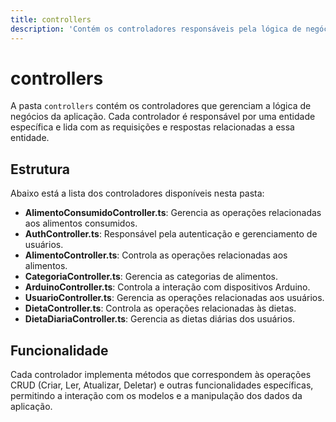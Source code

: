 ```yaml
---
title: controllers
description: 'Contém os controladores responsáveis pela lógica de negócios da aplicação.'
---
```


# controllers

A pasta `controllers` contém os controladores que gerenciam a lógica de negócios da aplicação. Cada controlador é responsável por uma entidade específica e lida com as requisições e respostas relacionadas a essa entidade.

## Estrutura

Abaixo está a lista dos controladores disponíveis nesta pasta:

- **AlimentoConsumidoController.ts**: Gerencia as operações relacionadas aos alimentos consumidos.
- **AuthController.ts**: Responsável pela autenticação e gerenciamento de usuários.
- **AlimentoController.ts**: Controla as operações relacionadas aos alimentos.
- **CategoriaController.ts**: Gerencia as categorias de alimentos.
- **ArduinoController.ts**: Controla a interação com dispositivos Arduino.
- **UsuarioController.ts**: Gerencia as operações relacionadas aos usuários.
- **DietaController.ts**: Controla as operações relacionadas às dietas.
- **DietaDiariaController.ts**: Gerencia as dietas diárias dos usuários.

## Funcionalidade

Cada controlador implementa métodos que correspondem às operações CRUD (Criar, Ler, Atualizar, Deletar) e outras funcionalidades específicas, permitindo a interação com os modelos e a manipulação dos dados da aplicação.